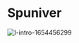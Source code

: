 # Spuniver

![l-intro-1654456299](https://user-images.githubusercontent.com/44072774/204636336-5419f8ac-24fb-4112-bc0b-b938905f3dc9.jpg)
